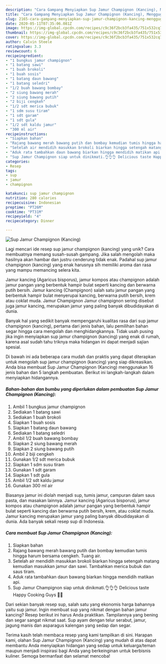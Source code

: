 ```yaml
---
description: "Cara Gampang Menyiapkan Sup Jamur Champignon (Kancing), Menggugah Selera"
title: "Cara Gampang Menyiapkan Sup Jamur Champignon (Kancing), Menggugah Selera"
slug: 2165-cara-gampang-menyiapkan-sup-jamur-champignon-kancing-menggugah-selera
date: 2020-05-11T07:35:06.081Z
image: https://img-global.cpcdn.com/recipes/c9c36f2bcb3fa435/751x532cq70/sup-jamur-champignon-kancing-foto-resep-utama.jpg
thumbnail: https://img-global.cpcdn.com/recipes/c9c36f2bcb3fa435/751x532cq70/sup-jamur-champignon-kancing-foto-resep-utama.jpg
cover: https://img-global.cpcdn.com/recipes/c9c36f2bcb3fa435/751x532cq70/sup-jamur-champignon-kancing-foto-resep-utama.jpg
author: Calvin Steele
ratingvalue: 3.3
reviewcount: 6
recipeingredient:
- "1 bungkus jamur champignon"
- "1 batang sawi"
- "1 buah brokoli"
- "1 buah sosis"
- "1 batang daun bawang"
- "1 batang seledri"
- "1/2 buah bawang bombay"
- "2 siung bawang merah"
- "2 siung bawang putih"
- "2 biji cengkeh"
- "1/2 sdt merica bubuk"
- "1 sdm susu tiram"
- "1 sdt garam"
- "1 sdt gula"
- "1/2 sdt kaldu jamur"
- "300 ml air"
recipeinstructions:
- "Siapkan bahan"
- "Rajang bawang merah bawang putih dan bombay kemudian tumis hingga harum bersama cengkeh. Tuang air."
- "Setelah air mendidih masukkan brokoli biarkan hingga setengah matang kemudian masukkan jamur dan sawi. Tambahkan merica bubuk dan saus tiram."
- "Aduk rata tambahkan daun bawang biarkan hingga mendidih matikan api."
- "Sup Jamur Champignon siap untuk dinikmati.👌👌👌 Delicious taste Happy Cooking Guys 🙏🙏"
categories:
- Resep
tags:
- sup
- jamur
- champignon

katakunci: sup jamur champignon 
nutrition: 280 calories
recipecuisine: Indonesian
preptime: "PT26M"
cooktime: "PT31M"
recipeyield: "4"
recipecategory: Dinner

---
```



![Sup Jamur Champignon (Kancing)](https://img-global.cpcdn.com/recipes/c9c36f2bcb3fa435/751x532cq70/sup-jamur-champignon-kancing-foto-resep-utama.jpg)

Lagi mencari ide resep sup jamur champignon (kancing) yang unik? Cara membuatnya memang susah-susah gampang. Jika salah mengolah maka hasilnya akan hambar dan justru cenderung tidak enak. Padahal sup jamur champignon (kancing) yang enak harusnya sih memiliki aroma dan rasa yang mampu memancing selera kita.

Jamur kancing (Agaricus bisporus), jamur kompos atau champignon adalah jamur pangan yang berbentuk hampir bulat seperti kancing dan berwarna putih bersih. Jamur kancing (Champignon) salah satu jamur pangan yang berbentuk hampir bulat menyerupai kancing, berwarna putih bersih, krem atau coklat muda. Jamur Champignon Jamur champignon sering disebut juga jamur kancing, merupakan jamur yang paling banyak dibudidayakan di dunia.

Banyak hal yang sedikit banyak mempengaruhi kualitas rasa dari sup jamur champignon (kancing), pertama dari jenis bahan, lalu pemilihan bahan segar hingga cara mengolah dan menghidangkannya. Tidak usah pusing jika ingin menyiapkan sup jamur champignon (kancing) yang enak di rumah, karena asal sudah tahu triknya maka hidangan ini dapat menjadi sajian spesial.


Di bawah ini ada beberapa cara mudah dan praktis yang dapat diterapkan untuk mengolah sup jamur champignon (kancing) yang siap dikreasikan. Anda bisa membuat Sup Jamur Champignon (Kancing) menggunakan 16 jenis bahan dan 5 langkah pembuatan. Berikut ini langkah-langkah dalam menyiapkan hidangannya.

<!--inarticleads1-->

##### Bahan-bahan dan bumbu yang diperlukan dalam pembuatan Sup Jamur Champignon (Kancing):

1. Ambil 1 bungkus jamur champignon
1. Sediakan 1 batang sawi
1. Sediakan 1 buah brokoli
1. Siapkan 1 buah sosis
1. Siapkan 1 batang daun bawang
1. Sediakan 1 batang seledri
1. Ambil 1/2 buah bawang bombay
1. Siapkan 2 siung bawang merah
1. Siapkan 2 siung bawang putih
1. Ambil 2 biji cengkeh
1. Gunakan 1/2 sdt merica bubuk
1. Siapkan 1 sdm susu tiram
1. Gunakan 1 sdt garam
1. Siapkan 1 sdt gula
1. Ambil 1/2 sdt kaldu jamur
1. Gunakan 300 ml air


Biasanya jamur ini diolah menjadi sup, tumis jamur, campuran dalam saus pasta, dan masakan lainnya. Jamur kancing (Agaricus bisporus), jamur kompos atau champignon adalah jamur pangan yang berbentuk hampir bulat seperti kancing dan berwarna putih bersih, krem, atau coklat muda. Jamur kancing merupakan jamur yang paling banyak dibudidayakan di dunia. Ada banyak sekali resep sup di Indonesia. 

<!--inarticleads2-->

##### Cara membuat Sup Jamur Champignon (Kancing):

1. Siapkan bahan
1. Rajang bawang merah bawang putih dan bombay kemudian tumis hingga harum bersama cengkeh. Tuang air.
1. Setelah air mendidih masukkan brokoli biarkan hingga setengah matang kemudian masukkan jamur dan sawi. Tambahkan merica bubuk dan saus tiram.
1. Aduk rata tambahkan daun bawang biarkan hingga mendidih matikan api.
1. Sup Jamur Champignon siap untuk dinikmati.👌👌👌 Delicious taste Happy Cooking Guys 🙏🙏


Dari sekian banyak resep sup, salah satu yang ekonomis harga bahannya yaitu sup jamur. Ingin membuat sup yang nikmat dengan bahan jamur kancing? Resep berikut ini harus Anda praktikan. Tampilannya yang bening dan segar sangat nikmat saat. Sup ayam dengan telur serabut, jamur, jagung manis dan asparagus kalengan yang sedap dan segar. 

Terima kasih telah membaca resep yang kami tampilkan di sini. Harapan kami, olahan Sup Jamur Champignon (Kancing) yang mudah di atas dapat membantu Anda menyiapkan hidangan yang sedap untuk keluarga/teman maupun menjadi inspirasi bagi Anda yang berkeinginan untuk berbisnis kuliner. Semoga bermanfaat dan selamat mencoba!

